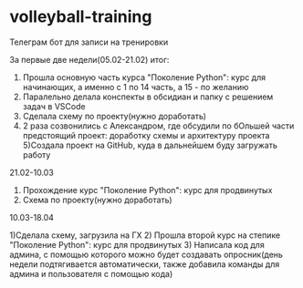 # volleyball-training
Телеграм бот для записи на тренировки

За первые две недели(05.02-21.02) итог:

1) Прошла основную часть курса "Поколение Python": курс для начинающих, а именно с 1 по 14 часть, а 15 - по желанию
2) Паралельно делала конспекты в обсидиан и папку с решением задач в VSCode
3) Сделала схему по проекту(нужно доработать)
4) 2 раза созвонились с Александром, где обсудили по бОльшей части предстоящий проект: доработку схемы и архитектуру проекта
5)Создала проект на GitHub, куда в дальнейшем буду загружать работу

21.02-10.03

1) Прохождение курс "Поколение Python": курс для продвинутых
2) Схема по проекту(нужно доработать)

10.03-18.04

1)Сделала схему, загрузила на ГХ
2) Прошла второй курс на степике "Поколение Python": курс для продвинутых
3) Написала код для админа, с помощью которого можно будет создавать опросник(день недели подтягивается автоматически, также добавила команды для админа и пользователя с помощью кода)
